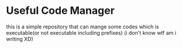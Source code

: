 <h1>Useful Code Manager</h1>
this is a simple repository that can mange some codes which is executable(or not executable including prefixes)
(i don't know wtf am i writing XD)
